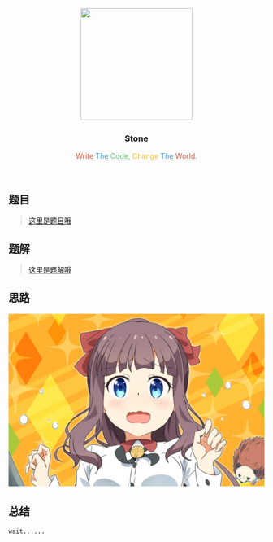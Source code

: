 <p align="center">
  <a href="http://shallweitalk.com">
    <img src="https://avatars2.githubusercontent.com/u/23383152?v=4&u=8dd370744777e5b396df4f20926a79be23ecb829&s=400" width=220 height=220>
  </a>
  <h3 align="center">Stone</h3>
  <p align="center">
  <span style="color: #D96045">Write</span>
  <span style="color: #449AD8">The</span> 
  <span style="color: #64C271">Code,</span>
  <span style="color: #EDC233">Change</span>
  <span style="color: #449AD8">The</span>
  <span style="color: #D96045">World.</span>
    <br>
  </p>
</p>
<br>

## 题目

>[这里是题目哦](https://github.com/Haut-Stone)

## 题解

>[这里是题解哦](https://github.com/Haut-Stone)

## 思路

![](photos/prprpr.png)

## 总结

	wait...... 